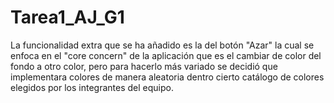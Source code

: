 # Tarea1_AJ_G1

La funcionalidad extra que se ha añadido es la del botón "Azar" la cual se enfoca en el "core concern" de la aplicación que es el cambiar de color del fondo a otro color, pero para hacerlo más variado se decidió que implementara colores de manera aleatoria dentro cierto catálogo de colores elegidos por los integrantes del equipo.
